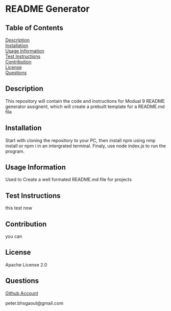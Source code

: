 # README Generator

## Table of Contents

[Description](#Description)<br>
[Installation](#Installation-Instructions)<br>
[Usage Information](#Usage-Information)<br>
[Test Instructions](#Test-Instructions)<br>
[Contribution](#Contribution)<br>
[License](#License)<br>
[Questions](#Questions)

## Description

<p>This repository will contain the code and instructions for Modual 9 README generator assignent, which will create a prebuilt template for a README.md file</p> 

## Installation

<p>Start with cloning the repository to your PC, then install npm using nmp install or npm i in an intergrated terminal. Finaly, use node index.js to run the program. </p> 

## Usage Information

<p>Used to Create a well formated README.md file for projects</p> 

## Test Instructions

<p>this test now</p> 

## Contribution

<p>you can</p> 

## License

<p>Apache License 2.0</p>

## Questions

[<p>Github Account</p>](https://github.com/Zombear323)
<p>peter.bhsgaout@gmail.com</p>


